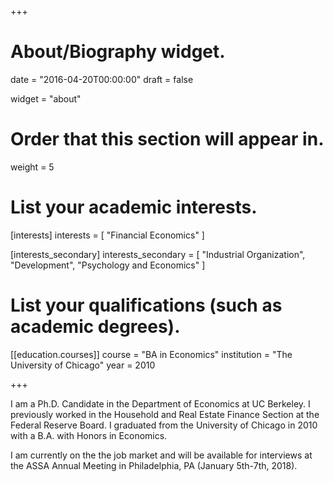 +++
# About/Biography widget.

date = "2016-04-20T00:00:00"
draft = false

widget = "about"

# Order that this section will appear in.
weight = 5

# List your academic interests.
[interests]
  interests = [
    "Financial Economics"
  ]

  [interests_secondary]
  interests_secondary  = [
    "Industrial Organization",
    "Development",
    "Psychology and Economics"
  ]

# List your qualifications (such as academic degrees).

[[education.courses]]
  course = "BA in Economics"
  institution = "The University of Chicago"
  year = 2010
 
+++

I am a Ph.D. Candidate in the Department of Economics at UC Berkeley. I previously worked in the Household and Real Estate Finance Section at the Federal Reserve Board. I graduated from the University of Chicago in 2010 with a B.A. with Honors in Economics.

I am currently on the the job market and will be available for interviews at the ASSA Annual Meeting in Philadelphia, PA (January 5th-7th, 2018).

<!-- {{% staticref "files/WaldoOjeda_CV.pdf" %}}Download my CV{{% /staticref %}} -->